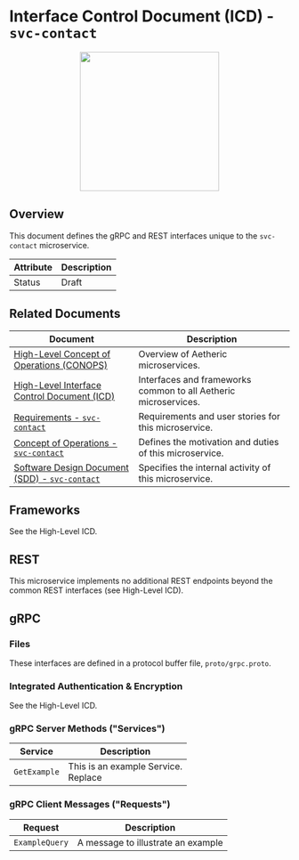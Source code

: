 # Interface Control Document (ICD) - `svc-contact`

<center>

<img src="https://github.com/aetheric-oss/.github/blob/main/assets/doc-banner.png" style="height:250px" />

</center>

## Overview

This document defines the gRPC and REST interfaces unique to the `svc-contact` microservice.

Attribute | Description
--- | ---
Status | Draft

## Related Documents

Document | Description
--- | ---
[High-Level Concept of Operations (CONOPS)](https://github.com/aetheric-oss/se-services/blob/develop/docs/conops.md) | Overview of Aetheric microservices.
[High-Level Interface Control Document (ICD)](https://github.com/aetheric-oss/se-services/blob/develop/docs/icd.md)  | Interfaces and frameworks common to all Aetheric microservices.
[Requirements - `svc-contact`](https://nocodb.arrowair.com/dashboard/#/nc/view/a2df942d-fcd7-47c0-9d8b-83b7df5698d1) | Requirements and user stories for this microservice.
[Concept of Operations - `svc-contact`](./conops.md) | Defines the motivation and duties of this microservice.
[Software Design Document (SDD) - `svc-contact`](./sdd.md) | Specifies the internal activity of this microservice.

## Frameworks

See the High-Level ICD.

## REST

This microservice implements no additional REST endpoints beyond the common REST interfaces (see High-Level ICD).

## gRPC

### Files

These interfaces are defined in a protocol buffer file, `proto/grpc.proto`.

### Integrated Authentication & Encryption

See the High-Level ICD.

### gRPC Server Methods ("Services")

| Service | Description |
| ---- | ---- |
| `GetExample` | This is an example Service.<br>Replace

### gRPC Client Messages ("Requests")

| Request | Description |
| ------    | ------- |
| `ExampleQuery` | A message to illustrate an example
